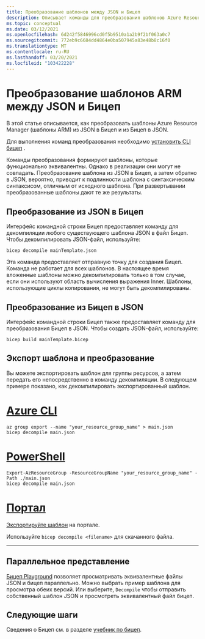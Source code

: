 ```yaml
---
title: Преобразование шаблонов между JSON и Бицеп
description: Описывает команды для преобразования шаблонов Azure Resource Manager из Бицеп в JSON и из JSON в Бицеп.
ms.topic: conceptual
ms.date: 03/12/2021
ms.openlocfilehash: 6d242f5846996cd0f5b9510a1a2b9f2bf063a0c7
ms.sourcegitcommit: 772eb9c6684dd4864e0ba507945a83e48b8c16f0
ms.translationtype: MT
ms.contentlocale: ru-RU
ms.lasthandoff: 03/20/2021
ms.locfileid: "103422228"
---
```

# <a name="converting-arm-templates-between-json-and-bicep"></a>Преобразование шаблонов ARM между JSON и Бицеп

В этой статье описывается, как преобразовать шаблоны Azure Resource Manager (шаблоны ARM) из JSON в Бицеп и из Бицеп в JSON.

Для выполнения команд преобразования необходимо [установить CLI бицеп](bicep-install.md) .

Команды преобразования формируют шаблоны, которые функционально эквивалентны. Однако в реализации они могут не совпадать. Преобразование шаблона из JSON в Бицеп, а затем обратно в JSON, вероятно, приводит к подлинности шаблона с синтаксическим синтаксисом, отличным от исходного шаблона. При развертывании преобразованные шаблоны дают те же результаты.

## <a name="convert-from-json-to-bicep"></a>Преобразование из JSON в Бицеп

Интерфейс командной строки Бицеп предоставляет команду для декомпиляции любого существующего шаблона JSON в файл Бицеп. Чтобы декомпилировать JSON-файл, используйте:

```azurecli
bicep decompile mainTemplate.json
```

Эта команда предоставляет отправную точку для создания Бицеп. Команда не работает для всех шаблонов. В настоящее время вложенные шаблоны можно декомпилировать только в том случае, если они используют область вычисления выражения Inner. Шаблоны, использующие циклы копирования, не могут быть декомпилированы.

## <a name="convert-from-bicep-to-json"></a>Преобразование из Бицеп в JSON

Интерфейс командной строки Бицеп также предоставляет команду для преобразования Бицеп в JSON. Чтобы создать JSON-файл, используйте:

```azurecli
bicep build mainTemplate.bicep
```

## <a name="export-template-and-convert"></a>Экспорт шаблона и преобразование

Вы можете экспортировать шаблон для группы ресурсов, а затем передать его непосредственно в команду декомпиляции. В следующем примере показано, как декомпилировать экспортированный шаблон.

# <a name="azure-cli"></a>[Azure CLI](#tab/azure-cli)

```azurecli
az group export --name "your_resource_group_name" > main.json
bicep decompile main.json
```

# <a name="powershell"></a>[PowerShell](#tab/azure-powershell)

```azurepowershell
Export-AzResourceGroup -ResourceGroupName "your_resource_group_name" -Path ./main.json
bicep decompile main.json
```

# <a name="portal"></a>[Портал](#tab/azure-portal)

[Экспортируйте шаблон](export-template-portal.md) на портале.

Используйте `bicep decompile <filename>` для скачанного файла.

---

## <a name="side-by-side-view"></a>Параллельное представление

[Бицеп Playground](https://aka.ms/bicepdemo) позволяет просматривать эквивалентные файлы JSON и бицеп параллельно. Можно выбрать пример шаблона для просмотра обеих версий. Или выберите, `Decompile` чтобы отправить собственный шаблон JSON и просмотреть эквивалентный файл бицеп.

## <a name="next-steps"></a>Следующие шаги

Сведения о Бицеп см. в разделе [учебник по бицеп](./bicep-tutorial-create-first-bicep.md).
